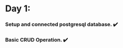 # Day 1:

### Setup and connected postgresql database. :heavy_check_mark:
### Basic CRUD Operation. :heavy_check_mark: